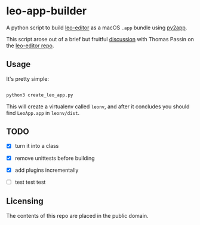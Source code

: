 # leo-app-builder

A python script to build [leo-editor](https://www.leoeditor.com) as a macOS `.app` bundle using [py2app](https://github.com/ronaldoussoren/py2app).

This script arose out of a brief but fruitful [discussion](https://github.com/leo-editor/leo-editor/issues/2966) with Thomas Passin on the [leo-editor repo](https://github.com/leo-editor/leo-editor).

## Usage

It's pretty simple:

```bash

python3 create_leo_app.py

```

This will create a virtualenv called `leonv`, and after it concludes you should find `LeoApp.app` in `leonv/dist`.


## TODO

- [x] turn it into a class
- [x] remove unittests before building
- [x] add plugins incrementally
- [ ] test test test



## Licensing

The contents of this repo are placed in the public domain.
